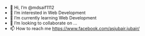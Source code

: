 - 👋 Hi, I’m @mdsaif1112
- 👀 I’m interested in Web Development
- 🌱 I’m currently learning Web Development
- 💞️ I’m looking to collaborate on ...
- 📫 How to reach me https://www.facebook.com/asjubair.jubair/

<!---
mdsaif1112/mdsaif1112 is a ✨ special ✨ repository because its `README.md` (this file) appears on your GitHub profile.
You can click the Preview link to take a look at your changes.
--->
